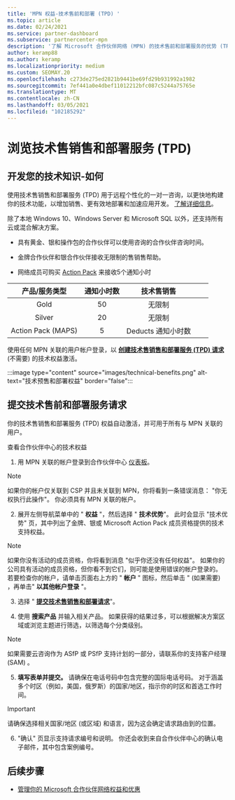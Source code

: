 ```yaml
---
title: 'MPN 权益-技术售前和部署 (TPD) '
ms.topic: article
ms.date: 02/24/2021
ms.service: partner-dashboard
ms.subservice: partnercenter-mpn
description: '了解 Microsoft 合作伙伴网络 (MPN) 的技术售前和部署服务的优势 (TPD) '
author: keramp88
ms.author: keramp
ms.localizationpriority: medium
ms.custom: SEOMAY.20
ms.openlocfilehash: c273de275ed2821b9441be69fd29b931992a1982
ms.sourcegitcommit: 7ef441a0e4dbef11012212bfc087c5244a75765e
ms.translationtype: MT
ms.contentlocale: zh-CN
ms.lasthandoff: 03/05/2021
ms.locfileid: "102185292"
---
```

# <a name="explore-technical-presales-and-deployment-services-tpd"></a>浏览技术售销售和部署服务 (TPD)  

## <a name="develop-your-technical-know-how"></a>开发您的技术知识-如何

使用技术售销售和部署服务 (TPD) 用于远程个性化的一对一咨询，以更快地构建你的技术功能，以增加销售、更有效地部署和加速应用开发。 [了解详细信息](https://aka.ms/TPD)。

除了本地 Windows 10、Windows Server 和 Microsoft SQL 以外，还支持所有云或混合解决方案。 

-   具有黄金、银和操作包的合作伙伴可以使用咨询的合作伙伴咨询时间。 

-   金牌合作伙伴和银合作伙伴接收无限制的售销售帮助。 

-   网络成员可购买 [Action Pack](https://partner.microsoft.com/membership/action-pack) 来接收5个通知小时  


|     产品/服务类型    | 通知小时数 |   技术售销售   |   |   |
|:-----------------:|:------------------------:|:----------------------:|:-:|:-:|
|        Gold       |            50            |        无限制       |   |   |
|       Silver      |            20            |        无限制       |   |   |
| Action Pack (MAPS)  |             5            | Deducts 通知小时数 |   |   |

使用任何 MPN 关联的用户帐户登录，以 **[创建技术售销售和部署服务 (TPD) 请求](https://partner.microsoft.com/dashboard/mpn/membership/benefits/technical/createadvisoryhours-servicerequest)** (不需要) 的技术权益激活。

  :::image type="content" source="images/technical-benefits.png" alt-text="技术预售和部署权益" border="false":::

## <a name="submit-a-technical-presales-and-deployment-services-request"></a>提交技术售前和部署服务请求 

你的技术售销售和部署服务 (TPD) 权益自动激活，并可用于所有与 MPN 关联的用户。 

查看合作伙伴中心的技术权益

1. 用 MPN 关联的帐户登录到合作伙伴中心 [仪表板](https://partner.microsoft.com/dashboard)。 

>[!NOTE]
>如果你的帐户仅关联到 CSP 并且未关联到 MPN，你将看到一条错误消息： "你无权执行此操作"。 你必须具有 MPN 关联的帐户。

2. 展开左侧导航菜单中的 " **权益** "，然后选择 " **技术优势**"。 此时会显示 "技术优势" 页，其中列出了金牌、银或 Microsoft Action Pack 成员资格提供的技术支持权益。 

>[!NOTE]
>如果你没有活动的成员资格，你将看到消息 "似乎你还没有任何权益"。 如果你的公司具有活动的成员资格，但你看不到它们，则可能是使用错误的帐户登录的。 若要检查你的帐户，请单击页面右上方的 " **帐户** " 图标，然后单击 " (如果需要) ，再单击" **以其他帐户登录** "。

3. 选择 " **[提交技术售销售和部署请求](https://partner.microsoft.com/dashboard/mpn/membership/benefits/technical/createadvisoryhours-servicerequest)**"。

4. 使用 **搜索产品** 并输入相关产品。 如果获得的结果过多，可以根据解决方案区域或浏览主题进行筛选，以筛选每个分类级别。

> [!NOTE]
> 如果需要云咨询作为 ASfP 或 PSfP 支持计划的一部分，请联系你的支持客户经理 (SAM) 。

5. **填写表单并提交。** 请确保在电话号码中包含完整的国际电话号码。 对于涵盖多个时区（例如，美国，俄罗斯）的国家/地区，指示你的时区和首选工作时间。

> [!IMPORTANT]
> 请确保选择相关国家/地区 (或区域) 和语言，因为这会确定请求路由到的位置。

6. "确认" 页显示支持请求编号和说明。 你还会收到来自合作伙伴中心的确认电子邮件，其中包含案例编号。



## <a name="next-steps"></a>后续步骤

- [管理你的 Microsoft 合作伙伴网络权益和优惠](manage-your-partner-network-benefits.md)
